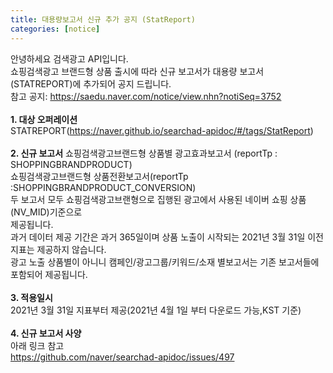 ```yaml
---
title: 대용량보고서 신규 추가 공지 (StatReport)
categories: [notice]
---
```

안녕하세요 검색광고 API입니다. <br/>
쇼핑검색광고 브랜드형 상품 출시에 따라 신규 보고서가 대용량 보고서(STATREPORT)에 추가되어 
공지 드립니다.  <br/>
참고 공지: https://saedu.naver.com/notice/view.nhn?notiSeq=3752 <br/>
 <br/>
**1. 대상 오퍼레이션** <br/>
STATREPORT(https://naver.github.io/searchad-apidoc/#/tags/StatReport) <br/>
 <br/>
**2. 신규 보고서**
쇼핑검색광고브랜드형 상품별 광고효과보고서 (reportTp : SHOPPINGBRANDPRODUCT) <br/>
쇼핑검색광고브랜드형 상품전환보고서(reportTp :SHOPPINGBRANDPRODUCT_CONVERSION) <br/>
두 보고서 모두 쇼핑검색광고브랜형으로 집행된 광고에서 사용된 네이버 쇼핑 상품(NV_MID)기준으로  <br/>
제공됩니다.  <br/>
과거 데이터 제공 기간은 과거 365일이며 상품 노출이 시작되는 2021년 3월 31일 이전 지표는 제공하지 않습니다. <br/>
광고 노출 상품별이 아니니 캠페인/광고그룹/키워드/소재 별보고서는 기존 보고서들에 포함되어 제공됩니다.  <br/>
 <br/>
**3. 적용일시**  <br/>
2021년 3월 31일 지표부터 제공(2021년 4월 1일 부터 다운로드 가능,KST 기준) <br/>
 <br/>
**4. 신규 보고서 사양** <br/>
아래 링크 참고 <br/>
https://github.com/naver/searchad-apidoc/issues/497 

